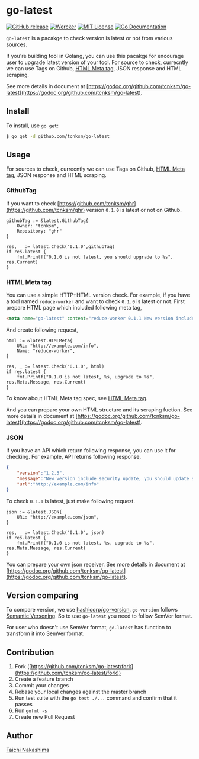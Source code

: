 go-latest 
====

[![GitHub release](http://img.shields.io/github/release/tcnksm/go-latest.svg?style=flat-square)][release]
[![Wercker](http://img.shields.io/wercker/ci/551e58c16b7badb9770001288.svg?style=flat-square)][wercker]
[![MIT License](http://img.shields.io/badge/license-MIT-blue.svg?style=flat-square)][license]
[![Go Documentation](http://img.shields.io/badge/go-documentation-blue.svg?style=flat-square)][godocs]

[release]: https://github.com/tcnksm/go-latest/releases
[wercker]: https://app.wercker.com/project/bykey/1059e8b0cf3bde5fc220477d39a1bf0e
[license]: https://github.com/tcnksm/go-latest/blob/master/LICENSE
[godocs]: http://godoc.org/github.com/tcnksm/go-latest


`go-latest` is a pacakge to check version is latest or not from various sources.

If you're building tool in Golang, you can use this pacakge for encourage user to upgrade latest version of your tool. For source to check, currecntly we can use Tags on Github, [HTML Meta tag](doc/html_meta.md), JSON response and HTML scraping.

See more details in document at [https://godoc.org/github.com/tcnksm/go-latest](https://godoc.org/github.com/tcnksm/go-latest).

## Install

To install, use `go get`:

```bash
$ go get -d github.com/tcnksm/go-latest
```

## Usage

For sources to check, currecntly we can use Tags on Github, [HTML Meta tag](doc/html_meta.md), JSON response and HTML scraping.

### GithubTag

If you want to check [https://github.com/tcnksm/ghr](https://github.com/tcnksm/ghr) version `0.1.0` is latest or not on Github.

```golang
githubTag := &latest.GithubTag{
    Owner: "tcnksm",
    Repository: "ghr"
}

res, _ := latest.Check("0.1.0",githubTag)
if res.latest {
    fmt.Printf("0.1.0 is not latest, you should upgrade to %s", res.Current)
}
```

### HTML Meta tag

You can use a simple HTTP+HTML version check. For example, if you have a tool named `reduce-worker` and want to check `0.1.0` is latest or not. First prepare HTML page which included following meta tag,

```html
<meta name="go-latest" content="reduce-worker 0.1.1 New version include security update">
```

And create following request,

```golang
html := &latest.HTMLMeta{
    URL: "http://example.com/info",
    Name: "reduce-worker",
}

res, _ := latest.Check("0.1.0", html)
if res.latest {
    fmt.Printf("0.1.0 is not latest, %s, upgrade to %s", res.Meta.Message, res.Current)
}
```

To know about HTML Meta tag spec, see [HTML Meta tag](doc/html_meta.md).

And you can prepare your own HTML structure and its scraping fuction. See more details in document at [https://godoc.org/github.com/tcnksm/go-latest](https://godoc.org/github.com/tcnksm/go-latest).

### JSON

If you have an API which return following response, you can use it for checking. For example, API returns following response,

```json
{
    "version":"1.2.3",
    "message":"New version include security update, you should update soon",
    "url":"http://example.com/info"
}
```

To check `0.1.1` is latest, just make following request.

```golang
json := &latest.JSON{
    URL: "http://example.com/json",
}

res, _ := latest.Check("0.1.0", json)
if res.latest {
    fmt.Printf("0.1.0 is not latest, %s, upgrade to %s", res.Meta.Message, res.Current)
}
```

You can prepare your own json receiver. See more details in document at [https://godoc.org/github.com/tcnksm/go-latest](https://godoc.org/github.com/tcnksm/go-latest).

## Version comparing

To compare version, we use [hashicorp/go-version](https://github.com/hashicorp/go-version). `go-version` follows [Semantic Versoning](http://semver.org/). So to use `go-latest` you need to follow SemVer format.

For user who doesn't use SemVer format, `go-latest` has function to transform it into SemVer format.

## Contribution

1. Fork ([https://github.com/tcnksm/go-latest/fork](https://github.com/tcnksm/go-latest/fork))
1. Create a feature branch
1. Commit your changes
1. Rebase your local changes against the master branch
1. Run test suite with the `go test ./...` command and confirm that it passes
1. Run `gofmt -s`
1. Create new Pull Request

## Author

[Taichi Nakashima](https://github.com/tcnksm)
